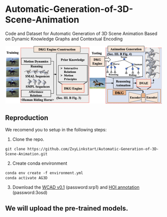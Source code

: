 # Automatic-Generation-of-3D-Scene-Animation
Code and Dataset for Automatic Generation of 3D Scene Animation Based on Dynamic Knowledge Graphs and Contextual Encoding

<div align="center">
  <img src="fig/overviews.png" width="900px" />
</div>

## Reproduction

We recomend you to setup in the following steps:

1. Clone the repo.
```
git clone https://github.com/ZxyLinkstart/Automatic-Generation-of-3D-Scene-Animation.git
```

2. Create conda environment
```
conda env create -f environment.yml
conda activate AG3D
```

3. Download the [WCAD v0.1](https://pan.baidu.com/s/18hSpaQ36x0A-OWn-hgcOEQ) (password:srp1) and [HOI annotation](https://pan.baidu.com/s/17bRpE49KkdeyTL5NoQcXUw) (password:3osd)

## We will upload the pre-trained models.
